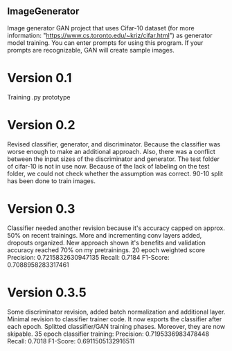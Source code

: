 ## ImageGenerator
Image generator GAN project that uses Cifar-10 dataset (for more information: "https://www.cs.toronto.edu/~kriz/cifar.html") as generator model training.
You can enter prompts for using this program. If your prompts are recognizable, GAN will create sample images.

# Version 0.1
Training .py prototype

# Version 0.2
Revised classifier, generator, and discriminator. Because the classifier was worse enough to make an additional approach. Also, there was a conflict between the input sizes of the discriminator and generator.
The test folder of cifar-10 is not in use now. Because of the lack of labeling on the test folder, we could not check whether the assumption was correct.
90-10 split has been done to train images.

# Version 0.3
Classifier needed another revision because it's accuracy capped on approx. 50% on recent trainings. More and incrementing conv layers added, dropouts organized.
New approach shown it's benefits and validation accuracy reached 70% on my pretrainings.
20 epoch weighted score
Precision: 0.7215832630947135
Recall: 0.7184
F1-Score: 0.7088958283317461

# Version 0.3.5
Some discriminator revision, added batch normalization and additional layer. Minimal revision to classifier trainer code. It now exports the classifier after each epoch.
Splitted classifier/GAN training phases. Moreover, they are now skipable. 35 epoch classifier training:
Precision: 0.7195336983478448
Recall: 0.7018
F1-Score: 0.6911505132916511

